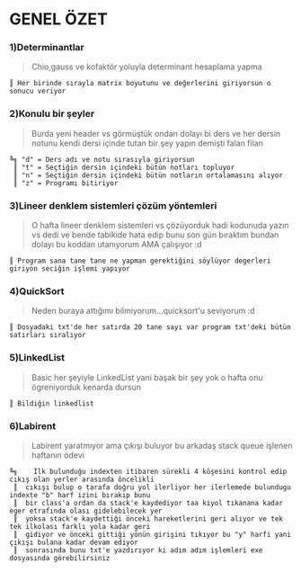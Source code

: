 # GENEL ÖZET

### 1)Determinantlar
>Chio,gauss ve kofaktör yoluyla determinant hesaplama yapma
```
║ Her birinde sırayla matrix boyutunu ve değerlerini giriyorsun o sonucu veriyor
```
### 2)Konulu bir şeyler
>Burda yeni header vs görmüştük ondan dolayı bi ders ve her dersin notunu kendi dersi içinde tutan bir şey yapın demişti falan filan
```
╚╗ "d" = Ders adı ve notu sırasıyla giriyorsun 
 ║ "t" = Seçtiğin dersin içindeki bütün notları topluyor
 ║ "n" = Seçtiğin dersin içindeki bütün notların ortalamasını alıyor
 ║ "z" = Programı bitiriyor
```
### 3)Lineer denklem sistemleri çözüm yöntemleri
>O hafta lineer denklem sistemleri vs çözüyorduk hadi kodunuda yazın vs dedi ve bende tabikide hata edip bunu son gün bıraktım bundan dolayı bu koddan utanıyorum AMA çalışıyor :d
```
║ Program sana tane tane ne yapman gerektiğini söylüyor degerleri giriyon seciğin işlemi yapıyor
```
### 4)QuickSort
>Neden buraya attığımı bilmiyorum...quicksort'u seviyorum :d
```
║ Dosyadaki txt'de her satırda 20 tane sayı var program txt'deki bütün satırları sıralıyor
```
### 5)LinkedList
>Basic her şeyiyle LinkedList yani başak bir şey yok o hafta onu ögreniyorduk kenarda dursun
```
║ Bildiğin linkedlist
```
### 6)Labirent
>Labirent yaratmıyor ama çıkışı buluyor bu arkadaş stack queue işlenen haftanın ödevi
```
╚╗    İlk bulunduğu indexten itibaren sürekli 4 köşesini kontrol edip cıkış olan yerler arasında öncelikli 
 ║  cıkışı bulup o tarafa doğru yol ilerliyor her ilerlemede bulundugu indexte "b" harf izini bırakıp bunu
 ║  bir class'a ordan da stack'e kaydediyor taa kiyol tıkanana kadar eger etrafında olası gidelebilecek yer
 ║  yoksa stack'e kaydettiği önceki hareketlerini geri alıyor ve tek tek ilkolası farklı yola kadar geri 
 ║  gidiyor ve önceki gittiği yönün girişini tıkıyor bu "y" harfi yani çıkışı bulana kadar devam ediyor 
 ║  sonrasında bunu txt'e yazdırıyor ki adım adım işlemleri exe dosyasında görebilirsiniz
```
